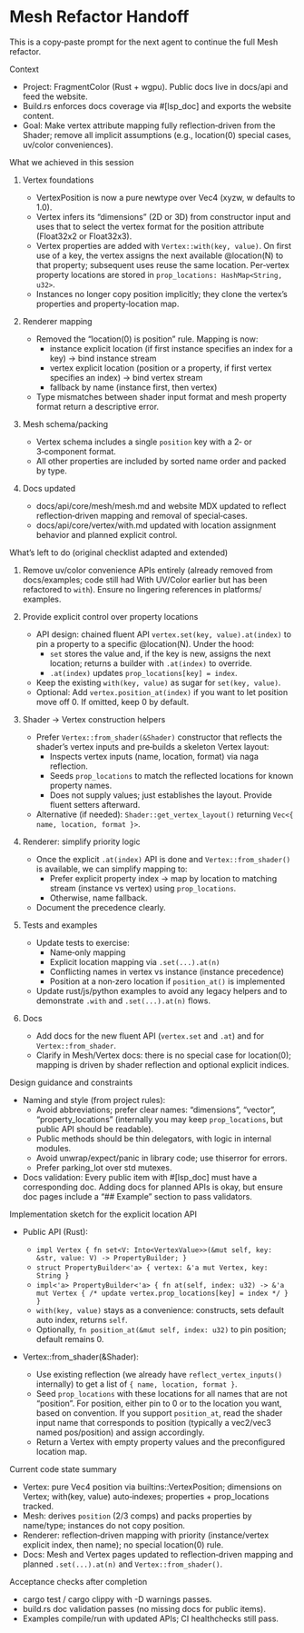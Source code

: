 # Mesh Refactor Handoff

This is a copy‑paste prompt for the next agent to continue the full Mesh refactor.

Context
- Project: FragmentColor (Rust + wgpu). Public docs live in docs/api and feed the website.
- Build.rs enforces docs coverage via #[lsp_doc] and exports the website content.
- Goal: Make vertex attribute mapping fully reflection‑driven from the Shader; remove all implicit assumptions (e.g., location(0) special cases, uv/color conveniences).

What we achieved in this session
1) Vertex foundations
   - VertexPosition is now a pure newtype over Vec4 (xyzw, w defaults to 1.0).
   - Vertex infers its “dimensions” (2D or 3D) from constructor input and uses that to select the vertex format for the position attribute (Float32x2 or Float32x3).
   - Vertex properties are added with `Vertex::with(key, value)`. On first use of a key, the vertex assigns the next available @location(N) to that property; subsequent uses reuse the same location. Per‑vertex property locations are stored in `prop_locations: HashMap<String, u32>`.
   - Instances no longer copy position implicitly; they clone the vertex’s properties and property‑location map.

2) Renderer mapping
   - Removed the “location(0) is position” rule. Mapping is now:
     - instance explicit location (if first instance specifies an index for a key) → bind instance stream
     - vertex explicit location (position or a property, if first vertex specifies an index) → bind vertex stream
     - fallback by name (instance first, then vertex)
   - Type mismatches between shader input format and mesh property format return a descriptive error.

3) Mesh schema/packing
   - Vertex schema includes a single `position` key with a 2‑ or 3‑component format.
   - All other properties are included by sorted name order and packed by type.

4) Docs updated
   - docs/api/core/mesh/mesh.md and website MDX updated to reflect reflection‑driven mapping and removal of special‑cases.
   - docs/api/core/vertex/with.md updated with location assignment behavior and planned explicit control.

What’s left to do (original checklist adapted and extended)
1) Remove uv/color convenience APIs entirely (already removed from docs/examples; code still had With UV/Color earlier but has been refactored to `with`). Ensure no lingering references in platforms/ examples.
2) Provide explicit control over property locations
   - API design: chained fluent API `vertex.set(key, value).at(index)` to pin a property to a specific @location(N). Under the hood:
     - `set` stores the value and, if the key is new, assigns the next location; returns a builder with `.at(index)` to override.
     - `.at(index)` updates `prop_locations[key] = index`.
   - Keep the existing `with(key, value)` as sugar for `set(key, value)`.
   - Optional: Add `vertex.position_at(index)` if you want to let position move off 0. If omitted, keep 0 by default.

3) Shader → Vertex construction helpers
   - Prefer `Vertex::from_shader(&Shader)` constructor that reflects the shader’s vertex inputs and pre‑builds a skeleton Vertex layout:
     - Inspects vertex inputs (name, location, format) via naga reflection.
     - Seeds `prop_locations` to match the reflected locations for known property names.
     - Does not supply values; just establishes the layout. Provide fluent setters afterward.
   - Alternative (if needed): `Shader::get_vertex_layout()` returning `Vec<{ name, location, format }>`.

4) Renderer: simplify priority logic
   - Once the explicit `.at(index)` API is done and `Vertex::from_shader()` is available, we can simplify mapping to:
     - Prefer explicit property index → map by location to matching stream (instance vs vertex) using `prop_locations`.
     - Otherwise, name fallback.
   - Document the precedence clearly.

5) Tests and examples
   - Update tests to exercise:
     - Name‑only mapping
     - Explicit location mapping via `.set(...).at(n)`
     - Conflicting names in vertex vs instance (instance precedence)
     - Position at a non‑zero location if `position_at()` is implemented
   - Update rust/js/python examples to avoid any legacy helpers and to demonstrate `.with` and `.set(...).at(n)` flows.

6) Docs
   - Add docs for the new fluent API (`vertex.set` and `.at`) and for `Vertex::from_shader`.
   - Clarify in Mesh/Vertex docs: there is no special case for location(0); mapping is driven by shader reflection and optional explicit indices.

Design guidance and constraints
- Naming and style (from project rules):
  - Avoid abbreviations; prefer clear names: “dimensions”, “vector”, “property_locations” (internally you may keep `prop_locations`, but public API should be readable).
  - Public methods should be thin delegators, with logic in internal modules.
  - Avoid unwrap/expect/panic in library code; use thiserror for errors.
  - Prefer parking_lot over std mutexes.
- Docs validation: Every public item with #[lsp_doc] must have a corresponding doc. Adding docs for planned APIs is okay, but ensure doc pages include a “## Example” section to pass validators.

Implementation sketch for the explicit location API
- Public API (Rust):
  - `impl Vertex { fn set<V: Into<VertexValue>>(&mut self, key: &str, value: V) -> PropertyBuilder; }`
  - `struct PropertyBuilder<'a> { vertex: &'a mut Vertex, key: String }`
  - `impl<'a> PropertyBuilder<'a> { fn at(self, index: u32) -> &'a mut Vertex { /* update vertex.prop_locations[key] = index */ } }`
  - `with(key, value)` stays as a convenience: constructs, sets default auto index, returns `self`.
  - Optionally, `fn position_at(&mut self, index: u32)` to pin position; default remains 0.

- Vertex::from_shader(&Shader):
  - Use existing reflection (we already have `reflect_vertex_inputs()` internally) to get a list of `{ name, location, format }`.
  - Seed `prop_locations` with these locations for all names that are not “position”. For position, either pin to 0 or to the location you want, based on convention. If you support `position_at`, read the shader input name that corresponds to position (typically a vec2/vec3 named pos/position) and assign accordingly.
  - Return a Vertex with empty property values and the preconfigured location map.

Current code state summary
- Vertex: pure Vec4 position via builtins::VertexPosition; dimensions on Vertex; with(key, value) auto‑indexes; properties + prop_locations tracked.
- Mesh: derives `position` (2/3 comps) and packs properties by name/type; instances do not copy position.
- Renderer: reflection‑driven mapping with priority (instance/vertex explicit index, then name); no special location(0) rule.
- Docs: Mesh and Vertex pages updated to reflection‑driven mapping and planned `.set(...).at(n)` and `Vertex::from_shader()`.

Acceptance checks after completion
- cargo test / cargo clippy with -D warnings passes.
- build.rs doc validation passes (no missing docs for public items).
- Examples compile/run with updated APIs; CI healthchecks still pass.
